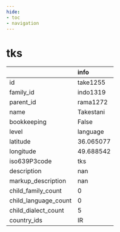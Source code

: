 ```yaml
---
hide:
- toc
- navigation
---
```

# tks
|                      | info      |
|:---------------------|:----------|
| id                   | take1255  |
| family_id            | indo1319  |
| parent_id            | rama1272  |
| name                 | Takestani |
| bookkeeping          | False     |
| level                | language  |
| latitude             | 36.065077 |
| longitude            | 49.688542 |
| iso639P3code         | tks       |
| description          | nan       |
| markup_description   | nan       |
| child_family_count   | 0         |
| child_language_count | 0         |
| child_dialect_count  | 5         |
| country_ids          | IR        |